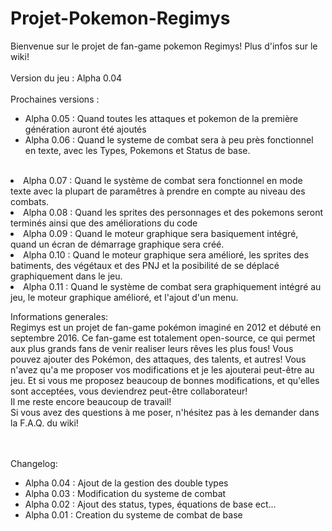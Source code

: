 # Projet-Pokemon-Regimys
Bienvenue sur le projet de fan-game pokemon Regimys! Plus d'infos sur le wiki!<br/>
<br/>Version du jeu : Alpha 0.04<br/><br/>
Prochaines versions :<ul>
<li>Alpha 0.05 : Quand toutes les attaques et pokemon de la première génération auront été ajoutés</li>
<li>Alpha 0.06 : Quand le systeme de combat sera à peu près fonctionnel en texte, avec les Types, Pokemons et Status de base.</li></ul><br/>
<li>Alpha 0.07 : Quand le système de combat sera fonctionnel en mode texte avec la plupart de paramêtres à prendre en compte au niveau des combats. </li>
<li>Alpha 0.08 : Quand les sprites des personnages et des pokemons seront terminés ainsi que des améliorations du code</li>
<li>Alpha 0.09 : Quand le moteur graphique sera basiquement intégré, quand un écran de démarrage graphique sera créé.</li>
<li>Alpha 0.10 : Quand le moteur graphique sera amélioré, les sprites des batiments, des végétaux et des PNJ et la posibilité de se déplacé graphiquement dans le jeu.</li>
<li>Alpha 0.11 : Quand le système de combat sera graphiquement intégré au jeu, le moteur graphique amélioré, et l'ajout d'un menu.</li>

Informations generales:<br/>
Regimys est un projet de fan-game pokémon imaginé en 2012 et débuté en septembre 2016. 
Ce fan-game est totalement open-source, ce qui permet aux plus grands fans de venir realiser leurs rêves les plus fous! 
Vous pouvez ajouter des Pokémon, des attaques, des talents, et autres! 
Vous n'avez qu'a me proposer vos modifications et je les ajouterai peut-être au jeu. 
Et si vous me proposez beaucoup de bonnes modifications, et qu'elles sont acceptées, vous deviendrez peut-être collaborateur!<br/>
Il me reste encore beaucoup de travail!<br/>
Si vous avez des questions à me poser, n'hésitez pas à les demander dans la F.A.Q. du wiki!<br/><br/><br/>

Changelog:
<ul>
<li>Alpha 0.04 : Ajout de la gestion des double types</li>
<li>Alpha 0.03 : Modification du systeme de combat</li>
<li>Alpha 0.02 : Ajout des status, types, équations de base ect...</li>
<li>Alpha 0.01 : Creation du systeme de combat de base</li>
</ul>
